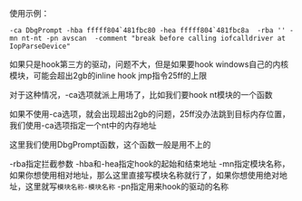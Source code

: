 使用示例：

```
-ca DbgPrompt -hba fffff804`481fbc80 -hea fffff804`481fbc8a  -rba '' -mn nt-nt -pn avscan  -comment "break before calling iofcalldriver at IopParseDevice"

```

如果只是hook第三方的驱动，问题不大，但是如果要hook windows自己的内核模块，可能会超出2gb的inline hook jmp指令25ff的上限

对于这种情况，-ca选项就派上用场了，比如我们要hook nt模块的一个函数

如果不使用-ca选项，就会出现超出2gb的问题，25ff没办法跳到目标内存位置，我们使用-ca选项指定一个nt中的内存地址

这里我们使用DbgPrompt函数，这个函数一般是用不上的

-rba指定拦截参数
-hba和-hea指定hook的起始和结束地址
-mn指定模块名称，如果你想使用相对地址，那么这里直接写模块名称就行了，如果你想使用绝对地址，这里就写`模块名称-模块名称`
-pn指定用来hook的驱动的名称
